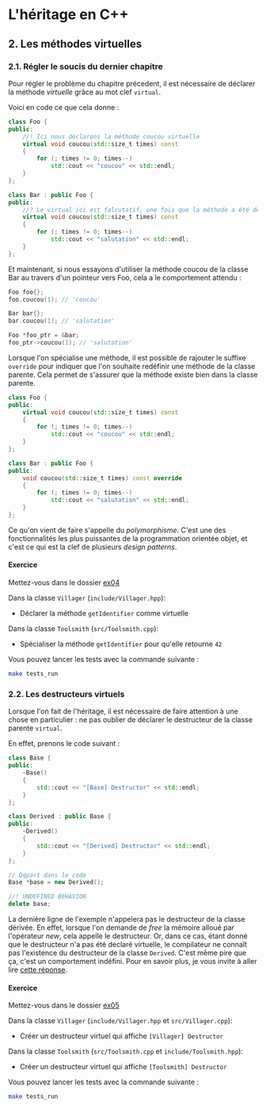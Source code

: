 # L'héritage en C++

## 2. Les méthodes virtuelles

### 2.1. Régler le soucis du dernier chapitre

Pour régler le problème du chapitre précedent, il est nécessaire de déclarer la méthode *virtuelle* grâce au mot clef `virtual`.

Voici en code ce que cela donne :

```cpp
class Foo {
public:
    //! Ici nous déclarons la méthode coucou virtuelle
    virtual void coucou(std::size_t times) const
    {
        for (; times != 0; times--)
            std::cout << "coucou" << std::endl;
    }
};

class Bar : public Foo {
public:
    //? Le virtual ici est falcutatif, une fois que la méthode a été déclarée virtuelle dans la classe parente, elle le sera dans tous les classes enfantes.
    virtual void coucou(std::size_t times) const
    {
        for (; times != 0; times--)
            std::cout << "salutation" << std::endl;
    }
};
```

Et maintenant, si nous essayons d'utiliser la méthode coucou de la classe Bar au travers d'un pointeur vers Foo, cela a le comportement attendu :

```cpp
Foo foo{};
foo.coucou(1); // 'coucou'

Bar bar{};
bar.coucou(1); // 'salutation'

Foo *foo_ptr = &bar;
foo_ptr->coucou(1); // 'salutation'
```

Lorsque l'on spécialise une méthode, il est possible de rajouter le suffixe `override` pour indiquer que l'on souhaite redéfinir une méthode de la classe parente. Cela permet de s'assurer que la méthode existe bien dans la classe parente.

```cpp
class Foo {
public:
    virtual void coucou(std::size_t times) const
    {
        for (; times != 0; times--)
            std::cout << "coucou" << std::endl;
    }
};

class Bar : public Foo {
public:
    void coucou(std::size_t times) const override
    {
        for (; times != 0; times--)
            std::cout << "salutation" << std::endl;
    }
};
```

Ce qu'on vient de faire s'appelle du *polymorphisme*. C'est une des fonctionnalités les plus puissantes de la programmation orientée objet, et c'est ce qui est la clef de plusieurs *design patterns*.

#### Exercice

Mettez-vous dans le dossier [ex04](ex04)

Dans la classe `Villager` (`include/Villager.hpp`):
- Déclarer la méthode `getIdentifier` comme virtuelle

Dans la classe `Toolsmith` (`src/Toolsmith.cpp`):
- Spécialiser la méthode `getIdentifier` pour qu'elle retourne `42`

Vous pouvez lancer les tests avec la commande suivante :

```bash
make tests_run
```

### 2.2. Les destructeurs virtuels

Lorsque l'on fait de l'héritage, il est nécessaire de faire attention à une chose en particulier : ne pas oublier de déclarer le destructeur de la classe parente `virtual`.

En effet, prenons le code suivant :

```cpp
class Base {
public:
    ~Base()
    {
        std::cout << "[Base] Destructor" << std::endl;
    }
};

class Derived : public Base {
public:
    ~Derived()
    {
        std::cout << "[Derived] Destructor" << std::endl;
    }
};

// Qqpart dans le code
Base *base = new Derived();

//! UNDEFINED BEHAVIOR
delete base;
```

La dernière ligne de l'exemple n'appelera pas le destructeur de la classe dérivée. En effet, lorsque l'on demande de *free* la mémoire alloué par l'opérateur *new*, cela appelle le destructeur. Or, dans ce cas, étant donné que le destructeur n'a pas été declaré virtuelle, le compilateur ne connaît pas l'existence du destructeur de la classe `Derived`. C'est même pire que ça, c'est un comportement indéfini. Pour en savoir plus, je vous invite à aller lire [cette réponse](https://stackoverflow.com/a/461224).

#### Exercice

Mettez-vous dans le dossier [ex05](ex05)

Dans la classe `Villager` (`include/Villager.hpp` et `src/Villager.cpp`):
- Créer un destructeur virtuel qui affiche `[Villager] Destructor`

Dans la classe `Toolsmith` (`src/Toolsmith.cpp` et `include/Toolsmith.hpp`):
- Créer un destructeur virtuel qui affiche `[Toolsmith] Destructor`

Vous pouvez lancer les tests avec la commande suivante :

```bash
make tests_run
```
